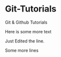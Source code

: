 # Git-Tutorials
Git &amp; Github Tutorials

Here is some more text

Just Edited the line.

Some more lines